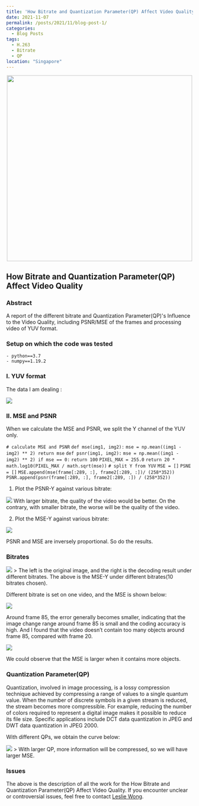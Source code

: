 ```yaml
---
title: 'How Bitrate and Quantization Parameter(QP) Affect Video Quality'
date: 2021-11-07
permalink: /posts/2021/11/blog-post-1/
categories:
  - Blog Posts
tags:
  - H.263
  - Bitrate
  - QP
location: "Singapore"
---
```

<div align = 'center'>
<img src='/images/Cmp2_6427.png' width = "500" >
</div>



## How Bitrate and Quantization Parameter(QP) Affect Video Quality

### Abstract
A report of the different bitrate and Quantization Parameter(QP)'s Influence to the Video Quality, including PSNR/MSE of the frames and processing video of YUV format.

### Setup on which the code was tested
`- python==3.7`  
`- numpy==1.19.2`  

### I. YUV format
The data I am dealing :



<img src='/images/YUV6222.png'>



### II.  MSE and PSNR
When we calculate the MSE and PSNR, we split the Y channel of the YUV only.


`# calculate MSE and PSNR` 
`def mse(img1, img2):` 
`mse = np.mean((img1 - img2) ** 2) return mse` 
`def psnr(img1, img2):` 
`mse = np.mean((img1 - img2) ** 2) if mse == 0:` 
`return 100` 
`PIXEL_MAX = 255.0` 
`return 20 * math.log10(PIXEL_MAX / math.sqrt(mse))` 
`# split Y from YUV` 
`MSE = []` 
`PSNE = []` 
`MSE.append(mse(frame[:289, :], frame2[:289, :])/ (258*352))`  `PSNR.append(psnr(frame[:289, :], frame2[:289, :]) / (258*352))` 

1. Plot the PSNR-Y against various bitrate: 
<img src='/images/PSNR_6427.png'> 
With larger bitrate, the quality of the video would be better. On the contrary, with smaller bitrate, the worse will be the quality of the video. 

2. Plot the MSE-Y against various bitrate: 

<img src='/images/MSE_6427.png'>  

PSNR and MSE are inversely proportional. So do the results.

### Bitrates 

<img src='/images/Cmp_6427.png'>   
> The left is the original image, and the right is the decoding result under different bitrates. The above is the MSE-Y under different bitrates(10 bitrates chosen).  

Different bitrate is set on one video, and the MSE is shown below: 
 
<img src='/images/1vid_6427.png'>  

Around frame 85, the error generally becomes smaller, indicating that the image change range around frame 85 is small and the coding accuracy is high. And I found that the video doesn’t contain too many objects around frame 85, compared with frame 20.

<img src='/images/Cmp2_6427.png'>  

We could observe that the MSE is larger when it contains more objects.  
 
### Quantization Parameter(QP)  

Quantization, involved in image processing, is a lossy compression technique achieved by compressing a range of values to a single quantum value. When the number of discrete symbols in a given stream is reduced, the stream becomes more compressible. For example, reducing the number of colors required to represent a digital image makes it possible to reduce its file size. Specific applications include DCT data quantization in JPEG and DWT data quantization in JPEG 2000.  

With different QPs, we obtain the curve below:

<img src='/images/QPs_6427.png'>   
> With larger QP, more information will be compressed, so we will have larger MSE.  



###  Issues
The above is the description of all the work for the How Bitrate and Quantization Parameter(QP) Affect Video Quality. If you encounter unclear or controversial issues, feel free to contact [Leslie Wong](yushuowang@gmail.com).